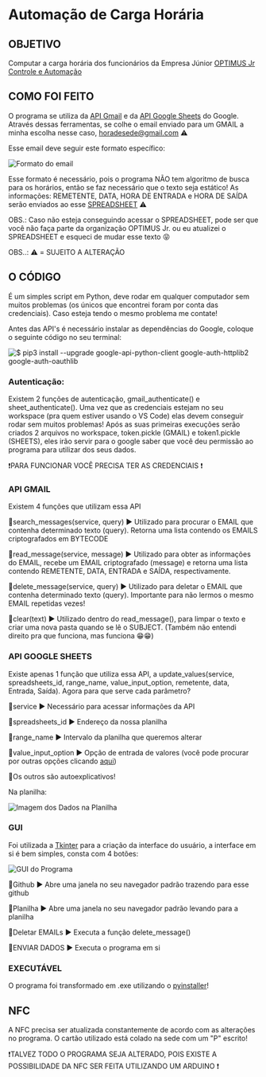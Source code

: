 # Automação de Carga Horária

## OBJETIVO

Computar a carga horária dos funcionários da Empresa Júnior [OPTIMUS Jr Controle e Automação](optimusjr.com.br)

## COMO FOI FEITO
O programa se utiliza da [API Gmail](https://developers.google.com/gmail/api/guides?hl=pt-br) e da [API Google Sheets](https://developers.google.com/sheets/api/guides/concepts?hl=pt-br) do Google. Através dessas ferramentas, se colhe o email enviado para um GMAIL a minha escolha nesse caso, horadesede@gmail.com ⚠️

Esse email deve seguir este formato específico:
<div>
  <img src="https://cdn.discordapp.com/attachments/707954953280421928/1211767557183246396/image.png?ex=65ef657b&is=65dcf07b&hm=3a7c2a441e3a62333e850d8a86c48612abbbe3039dcc05a48e1e984203ee076a&" alt="Formato do email">
</div>

Esse formato é necessário, pois o programa NÃO tem algoritmo de busca para os horários, então se faz necessário que o texto seja estático!
As informações: REMETENTE, DATA, HORA DE ENTRADA e HORA DE SAÍDA serão enviados ao esse [SPREADSHEET](https://docs.google.com/spreadsheets/d/136BgdSmEmHdqMHRvK0dOsgXYjqKdAyicNEtGlMGLw3E/edit#gid=0) ⚠️

OBS.: Caso não esteja conseguindo acessar o SPREADSHEET, pode ser que você não faça parte da organização OPTIMUS Jr. ou eu atualizei o SPREADSHEET e esqueci de mudar esse texto 😝

OBS..: ⚠️ = SUJEITO A ALTERAÇÃO

## O CÓDIGO

É um simples script em Python, deve rodar em qualquer computador sem muitos problemas (os únicos que encontrei foram por conta das credenciais). Caso esteja tendo o mesmo problema me contate!

Antes das API's é necessário instalar as dependências do Google, coloque o seguinte código no seu terminal:

<img src="https://cdn.discordapp.com/attachments/1105298491078606941/1211780468366647357/image.png?ex=65ef7181&is=65dcfc81&hm=5adedb59c1b1614d79e8d62211e26bb9f2c91e3a624664d9234e01e32f7b6bef&" alt="$ pip3 install --upgrade google-api-python-client google-auth-httplib2 google-auth-oauthlib">

### Autenticação:
Existem 2 funções de autenticação, gmail_authenticate() e sheet_authenticate(). Uma vez que as credenciais estejam no seu workspace (pra quem estiver usando o VS Code) elas devem conseguir rodar sem muitos problemas! Após as suas primeiras execuções serão criados 2 arquivos no workspace, token.pickle (GMAIL) e token1.pickle (SHEETS), eles irão servir para o google saber que você deu permissão ao programa para utilizar dos seus dados.

❗PARA FUNCIONAR VOCÊ PRECISA TER AS CREDENCIAIS ❗

### API GMAIL
Existem 4 funções que utilizam essa API

  🔹search_messages(service, query) ▶️ Utilizado para procurar o EMAIL que contenha determinado texto (query). Retorna uma lista contendo os EMAILS criptografados em BYTECODE
  
  🔹read_message(service, message) ▶️ Utilizado para obter as informações do EMAIL, recebe um EMAIL criptografado (message) e retorna uma lista contendo REMETENTE, DATA, ENTRADA e SAÍDA, respectivamente.
  
  🔹delete_message(service, query) ▶️ Utilizado para deletar o EMAIL que contenha determinado texto (query). Importante para não lermos o mesmo EMAIL repetidas vezes!
  
  🔹clear(text) ▶️ Utilizado dentro do read_message(), para limpar o texto e criar uma nova pasta quando se lê o SUBJECT. (Também não entendi direito pra que funciona, mas funciona 😁😁)
  

### API GOOGLE SHEETS
Existe apenas 1 função que utiliza essa API, a update_values(service, spreadsheets_id, range_name, value_input_option, remetente, data, Entrada, Saída). Agora para que serve cada parâmetro?

  🔹service ▶️ Necessário para acessar informações da API
  
  🔹spreadsheets_id ▶️ Endereço da nossa planilha

  🔹range_name ▶️ Intervalo da planilha que queremos alterar
  
  🔹value_input_option ▶️ Opção de entrada de valores (você pode procurar por outras opções clicando [aqui](https://developers.google.com/sheets/api/reference/rest/v4/ValueInputOption?hl=pt-br))
  
  🔹Os outros são autoexplicativos!

Na planilha:

<img src="https://cdn.discordapp.com/attachments/1105298491078606941/1211776911534067782/image.png?ex=65ef6e31&is=65dcf931&hm=fcb7c2a56d45ecabbad8f0b7312db2ac5d12a59688d8c18f18808936295763f0&" alt="Imagem dos Dados na Planilha">

### GUI
Foi utilizada a [Tkinter](https://docs.python.org/pt-br/3/library/tkinter.html) para a criação da interface do usuário, a interface em si é bem simples, consta com 4 botões:

<img src="https://cdn.discordapp.com/attachments/1105299182899703888/1212047432427380787/image.png?ex=65f06a22&is=65ddf522&hm=9eeb55dc2afd098c0892b3f4daa9591ee8ee630120cf9e66def8c37ed8b4841f&" alt="GUI do Programa">

  🔹Github ▶️ Abre uma janela no seu navegador padrão trazendo para esse github
  
  🔹Planilha ▶️ Abre uma janela no seu navegador padrão levando para a planilha
  
  🔹Deletar EMAILs ▶️ Executa a função delete_message()
  
  🔹ENVIAR DADOS ▶️ Executa o programa em si

### EXECUTÁVEL
O programa foi transformado em .exe utilizando o [pyinstaller](https://pyinstaller.org/en/stable/)!

## NFC

A NFC precisa ser atualizada constantemente de acordo com as alterações no programa. O cartão utilizado está colado na sede com um "P" escrito!

❗TALVEZ TODO O PROGRAMA SEJA ALTERADO, POIS EXISTE A POSSIBILIDADE DA NFC SER FEITA UTILIZANDO UM ARDUINO ❗
